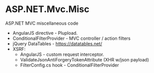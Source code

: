 # ASP.NET.Mvc.Misc
ASP.NET MVC miscellaneous code

- AngularJS directive - Plupload.
- ConditionalFilterProvider -  MVC controller / action filters
- jQuery DataTables - https://datatables.net/
- XSRF:
    - AngularJS - custom request interceptor.
    - ValidateJsonAntiForgeryTokenAttribute (XHR w/json payload)
    - FilterConfig.cs hook - ConditionalFilterProvider